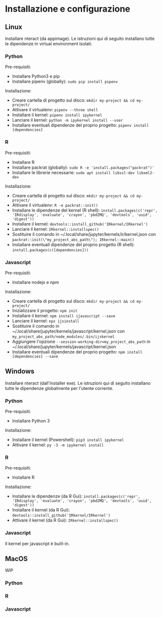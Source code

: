 # Installazione e configurazione

## Linux

Installare nteract (da appimage). Le istruzioni qui di seguito installano tutte le dipendenze in virtual environment isolati.

### Python

Pre-requisiti:

- Installare Python3 e pip
- Installare pipenv (globally): `sudo pip install pipenv`

Installazione:

- Creare cartella di progetto sul disco: `mkdir my-project && cd my-project/`
- Attivare il virtualenv: `pipenv --three shell`
- Installare il kernel: `pipenv install ipykernel`
- Lanciare il kernel: `python -m ipykernel install --user`
- Installare eventuali dipendenze del proprio progetto: `pipenv install [dependencies]`

### R

Pre-requisiti:

- Installare R
- Installare packrat (globally): `sudo R -e 'install.packages("packrat")'`
- Installare le librerie necessarie: `sudo apt install libssl-dev libxml2-dev`

Installazione:

- Creare cartella di progetto sul disco: `mkdir my-project && cd my-project/`
- Attivare il virtualenv: `R -e packrat::init()`
- Installare le dipendenze del kernel (R shell): `install.packages(c('repr', 'IRdisplay', 'evaluate', 'crayon', 'pbdZMQ', 'devtools', 'uuid', 'digest'))`
- Installare il kernel: `devtools::install_github('IRkernel/IRkernel')`
- Lanciare il kernel: `IRkernel::installspec()`
- Sostituire il comando in ~/.local/share/jupyter/kernels/ir/kernel.json con `packrat::init(\"my_project_abs_path\"); IRkernel::main()`
- Installare eventuali dipendenze del proprio progetto (R shell): `install.packages(c([dependencies]))`

### Javascript

Pre-requisiti:

- Installare nodejs e npm

Installazione:

- Creare cartella di progetto sul disco: `mkdir my-project && cd my-project/`
- Inizializzare il progetto: `npm init`
- Installare il kernel: `npm install ijavascript --save`
- Lanciare il kernel: `npx ijsinstall`
- Sostituire il comando in ~/.local/share/jupyter/kernels/javascript/kernel.json con `my_project_abs_path/node_modules/.bin/ijskernel`
- Aggiungere l'opzione `--session-working-dir=my_project_abs_path` in ~/.local/share/jupyter/kernels/javascript/kernel.json
- Installare eventuali dipendenze del proprio progetto: `npm install [dependencies] --save`

## Windows

Installare nteract (dall'installer exe). Le istruzioni qui di seguito installano tutte le dipendenze globalmente per l'utente corrente.

### Python

Pre-requisiti:

- Installare Python 3

Installazione:

- Installare il kernel (Powershell): `pip3 install ipykernel`
- Attivare il kernel: `py -3 -m ipykernel install`

### R

Pre-requisiti:

- Installare R

Installazione:

- Installare le dipendenze (da R Gui): `install.packages(c('repr', 'IRdisplay', 'evaluate', 'crayon', 'pbdZMQ', 'devtools', 'uuid', 'digest'))`
- Installare il kernel (da R Gui): `devtools::install_github('IRkernel/IRkernel')`
- Attivare il kernel (da R Gui): `IRkernel::installspec()`

### Javascript

Il kernel per javascript è built-in.

## MacOS

WIP

### Python

### R

### Javascript
